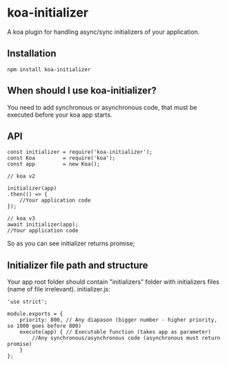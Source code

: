 # koa-initializer

A koa plugin for handling async/sync initializers of your application.
## Installation
    npm install koa-initializer
## When should I use koa-initializer?
You need to add synchronous or asynchronous code, that must be executed before your koa app starts.
## API
    const initializer = require('koa-initializer');
    const Koa         = require('koa');
    const app         = new Koa();

    // koa v2

    initializer(app)
    .then(() => {
        //Your application code
    });

    // koa v3
    await initializer(app);
    //Your application code

So as you can see initializer returns promise;
## Initializer file path and structure
Your app root folder should contain "initializers" folder with initializers files (name of file irrelevant).
initializer.js:

    'use strict';

    module.exports = {
        priority: 800, // Any diapason (bigger number - higher priority, so 1000 goes before 800)
        execute(app) { // Executable function (takes app as parameter)
            //Any synchronous/asynchronous code (asynchronous must return promise)
        }
    };

